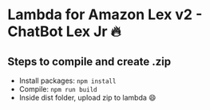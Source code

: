 # Lambda for Amazon Lex v2 - ChatBot Lex Jr :fire:

## Steps to compile and create .zip

-   Install packages: `npm install `
-   Compile: `npm run build`
-   Inside dist folder, upload zip to lambda 😄
